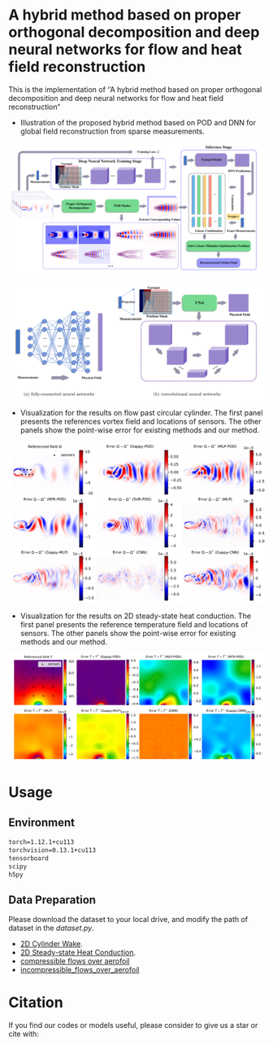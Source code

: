 # A hybrid method based on proper orthogonal decomposition and deep neural networks for flow and heat field reconstruction
This is the implementation of ‘’A hybrid method based on proper orthogonal decomposition and deep neural networks for flow and heat field reconstruction“

- Illustration of the proposed hybrid method based on POD and DNN for global field reconstruction from sparse measurements.

![pipeline](figure/pipeline.png)

![dnn](figure/dnn.png)

- Visualization for the results on flow past circular cylinder. The first panel presents the references vortex field  and locations of sensors. The other panels show the point-wise error for existing methods and our method.

![cylinder](figure/cylinder.png)

- Visualization for the results on 2D steady-state heat conduction. The first panel presents the reference temperature field and locations of sensors. The other panels show the point-wise error for existing methods and our method.

![heat](figure/heat.png)

# Usage

## Environment

```shell
torch=1.12.1+cu113
torchvision=0.13.1+cu113
tensorboard
scipy
h5py
```

## Data Preparation

Please download the dataset to your local drive, and modify the path of dataset in the $dataset.py$.

- [2D Cylinder Wake](https://nudteducn-my.sharepoint.com/:f:/g/personal/zhaoxiaoyu13_nudt_edu_cn/EsMGFk8x6CRMqastVlVu1zcBORqDbFhOupb1AyjSzW3uoA?e=62iInH).
- [2D Steady-state Heat Conduction](https://nudteducn-my.sharepoint.com/:f:/g/personal/zhaoxiaoyu13_nudt_edu_cn/ElHePUBS_gpIjr240jcrdZ4BhMKsA3DBeYWLS6Roq_52TA?e=RZKOh5).
- [compressible flows over aerofoil](https://nudteducn-my.sharepoint.com/:f:/g/personal/zhaoxiaoyu13_nudt_edu_cn/EmONKDe3xThLtPKQpmPY74EBGeZWgN2w4QaokhLlB1-paA?e=H4gasl)
- [incompressible_flows_over_aerofoil](https://nudteducn-my.sharepoint.com/:f:/g/personal/zhaoxiaoyu13_nudt_edu_cn/EvNgszZYY5RDn6zgGlmHqHMBlKbkzoKK42qMUd6SSzMxuQ?e=0GFjdP)

# Citation

If you find our codes or models useful, please consider to give us a star or cite with:

```

```

